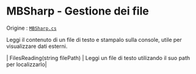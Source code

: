 # MBSharp - Gestione dei file

Origine : [`MBSharp.cs`](../../../MBSharp.cs)

Leggi il contenuto di un file di testo e stampalo sulla console, utile per visualizzare dati esterni.

| FilesReading(string filePath) | Leggi un file di testo utilizando il suo path per localizzarlo|